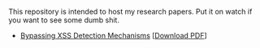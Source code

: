 This repository is intended to host my research papers. Put it on watch if you want to see some dumb shit.

- [Bypassing XSS Detection Mechanisms](https://github.com/s0md3v/MyPapers/tree/master/Bypassing-XSS-detection-mechanisms) [[Download PDF](https://github.com/s0md3v/MyPapers/raw/master/Bypassing-XSS-detection-mechanisms/Bypassing-XSS-Detection-Mechanisms.pdf)]

